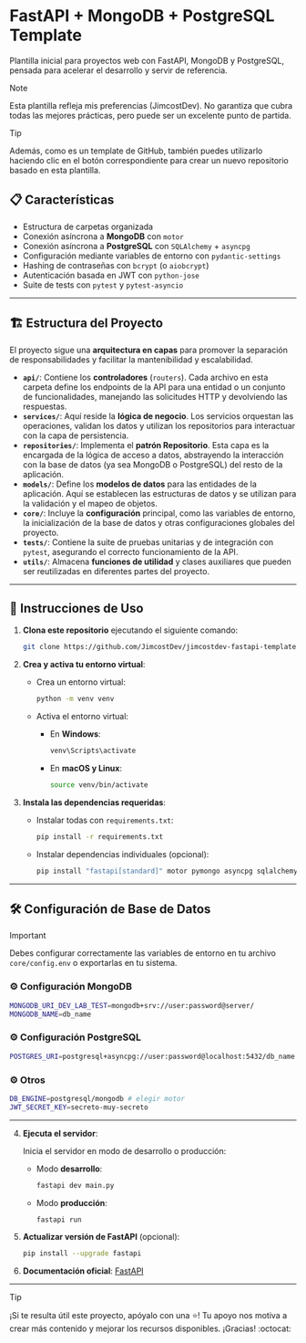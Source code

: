 # FastAPI + MongoDB + PostgreSQL Template

Plantilla inicial para proyectos web con FastAPI, MongoDB y PostgreSQL, pensada para acelerar el desarrollo y servir de referencia.

> [!NOTE]
> Esta plantilla refleja mis preferencias (JimcostDev). No garantiza que cubra todas las mejores prácticas, pero puede ser un excelente punto de partida.

> [!TIP]
> Además, como es un template de GitHub, también puedes utilizarlo haciendo clic en el botón correspondiente para crear un nuevo repositorio basado en esta plantilla.

## 📋 Características
- Estructura de carpetas organizada
- Conexión asíncrona a **MongoDB** con `motor`
- Conexión asíncrona a **PostgreSQL** con `SQLAlchemy` + `asyncpg`
- Configuración mediante variables de entorno con `pydantic-settings`
- Hashing de contraseñas con `bcrypt` (o `aiobcrypt`)
- Autenticación basada en JWT con `python-jose`
- Suite de tests con `pytest` y `pytest-asyncio`

---

## 🏗️ Estructura del Proyecto

El proyecto sigue una **arquitectura en capas** para promover la separación de responsabilidades y facilitar la mantenibilidad y escalabilidad.

- **`api/`**: Contiene los **controladores** (`routers`). Cada archivo en esta carpeta define los endpoints de la API para una entidad o un conjunto de funcionalidades, manejando las solicitudes HTTP y devolviendo las respuestas.
- **`services/`**: Aquí reside la **lógica de negocio**. Los servicios orquestan las operaciones, validan los datos y utilizan los repositorios para interactuar con la capa de persistencia.
- **`repositories/`**: Implementa el **patrón Repositorio**. Esta capa es la encargada de la lógica de acceso a datos, abstrayendo la interacción con la base de datos (ya sea MongoDB o PostgreSQL) del resto de la aplicación.
- **`models/`**: Define los **modelos de datos** para las entidades de la aplicación. Aquí se establecen las estructuras de datos y se utilizan para la validación y el mapeo de objetos.
- **`core/`**: Incluye la **configuración** principal, como las variables de entorno, la inicialización de la base de datos y otras configuraciones globales del proyecto.
- **`tests/`**: Contiene la suite de pruebas unitarias y de integración con `pytest`, asegurando el correcto funcionamiento de la API.
- **`utils/`**: Almacena **funciones de utilidad** y clases auxiliares que pueden ser reutilizadas en diferentes partes del proyecto.

---

## 🚀 Instrucciones de Uso

1. **Clona este repositorio** ejecutando el siguiente comando:

    ```bash
    git clone https://github.com/JimcostDev/jimcostdev-fastapi-template.git
    ```

2. **Crea y activa tu entorno virtual**:

    - Crea un entorno virtual:

        ```bash
        python -m venv venv
        ```

    - Activa el entorno virtual:

        - En **Windows**:

            ```bash
            venv\Scripts\activate
            ```

        - En **macOS y Linux**:

            ```bash
            source venv/bin/activate
            ```

3. **Instala las dependencias requeridas**:
    - Instalar todas con `requirements.txt`:
        ```bash
        pip install -r requirements.txt
        ```
    - Instalar dependencias individuales (opcional):
        ```bash
        pip install "fastapi[standard]" motor pymongo asyncpg sqlalchemy pytest pytest-asyncio pydantic-settings aiobcrypt python-jose
        ```

---

## 🛠️ Configuración de Base de Datos

> [!IMPORTANT]  
> Debes configurar correctamente las variables de entorno en tu archivo `core/config.env` o exportarlas en tu sistema.

### ⚙️ Configuración MongoDB

```sh
MONGODB_URI_DEV_LAB_TEST=mongodb+srv://user:password@server/
MONGODB_NAME=db_name
```

### ⚙️ Configuración PostgreSQL

```sh
POSTGRES_URI=postgresql+asyncpg://user:password@localhost:5432/db_name
```

### ⚙️ Otros

```sh
DB_ENGINE=postgresql/mongodb # elegir motor
JWT_SECRET_KEY=secreto-muy-secreto
```

---

4. **Ejecuta el servidor**:

    Inicia el servidor en modo de desarrollo o producción:

    - Modo **desarrollo**:
        ```bash
        fastapi dev main.py
        ```

    - Modo **producción**:
        ```bash
        fastapi run
        ```

5. **Actualizar versión de FastAPI** (opcional):
    ```bash
    pip install --upgrade fastapi
    ```

6. **Documentación oficial**: [FastAPI](https://fastapi.tiangolo.com/#requirements)

---

> [!TIP]  
> ¡Si te resulta útil este proyecto, apóyalo con una ⭐! Tu apoyo nos motiva a crear más contenido y mejorar los recursos disponibles. ¡Gracias! :octocat:
